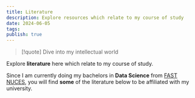 ```yaml
---
title: Literature
description: Explore resources which relate to my course of study
date: 2024-06-05
tags: 
publish: true
---
```

> [!quote] Dive into my intellectual world

Explore **literature** here which relate to my course of study.

Since I am currently doing my bachelors in **Data Science** from [FAST NUCES](https://lhr.nu.edu.pk/), you will find **some** of the literature below to be affiliated with my university.
